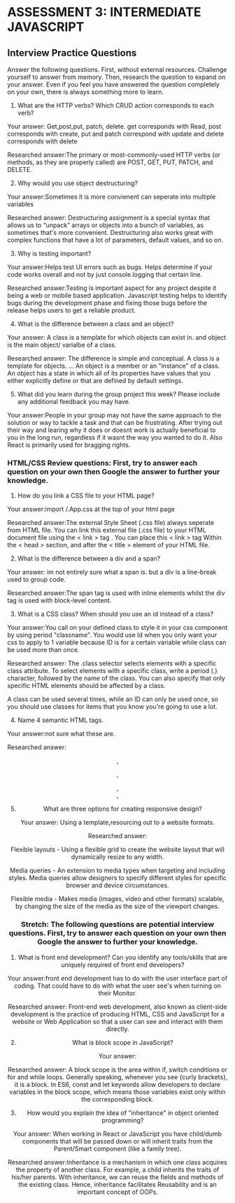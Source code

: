 # ASSESSMENT 3: INTERMEDIATE JAVASCRIPT
## Interview Practice Questions

Answer the following questions. First, without external resources. Challenge yourself to answer from memory. Then, research the question to expand on your answer. Even if you feel you have answered the question completely on your own, there is always something more to learn.

1. What are the HTTP verbs? Which CRUD action corresponds to each verb?

  Your answer: Get,post,put, patch, delete. get corresponds with Read, post corresponds with create, put and patch correspond with update and delete corresponds with delete

  Researched answer:The primary or most-commonly-used HTTP verbs (or methods, as they are properly called) are POST, GET, PUT, PATCH, and DELETE. 


2. Why would you use object destructuring?

  Your answer:Sometimes it is more convienent can seperate into multiple variables

  Researched answer: Destructuring assignment is a special syntax that allows us to “unpack” arrays or objects into a bunch of variables, as sometimes that's more convenient. Destructuring also works great with complex functions that have a lot of parameters, default values, and so on.



3. Why is testing important?

  Your answer:Helps test UI errors such as bugs. Helps determine if your code works overall and not by just console.logging that certain line.

  Researched answer:Testing is important aspect for any project despite it being a web or mobile based application. Javascript testing helps to identify bugs during the development phase and fixing those bugs before the release helps users to get a reliable product.


4. What is the difference between a class and an object?

  Your answer: A class is a template for which objects can exist in. and object is the main object/ varialbe of a class.

  Researched answer: The difference is simple and conceptual. A class is a template for objects. ... An object is a member or an "instance" of a class. An object has a state in which all of its properties have values that you either explicitly define or that are defined by default settings.


5. What did you learn during the group project this week? Please include any additional feedback you may have.

  Your answer:People in your group may not have the same approach to the solution or way to tackle a task and that can be frustrating. After trying out their way and learing why it does or doesnt work is actually beneficial to you in the long run, regardless if it wasnt the way you wanted to do it. Also React is primarily used for bragging rights.



### HTML/CSS Review questions: First, try to answer each question on your own then Google the answer to further your knowledge.

1. How do you link a CSS file to your HTML page?

  Your answer:import /.App.css at the top of your html page

  Researched answer:The external Style Sheet (.css file) always seperate from HTML file. You can link this external file (.css file) to your HTML document file using the < link > tag . You can place this < link > tag Within the < head > section, and after the < title > element of your HTML file.


2. What is the difference between a div and a span?

  Your answer: im not entirely sure what a span is. but a div is a line-break used to group code.

  Researched answer:The span tag is used with inline elements whilst the div tag is used with block-level content.


3. What is a CSS class? When should you use an id instead of a class?

  Your answer:You call on your defined class to style it in your css component by using period "classname". You would use Id when you only want your css to apply to 1 variable because ID is for a certain variable while class can be used more than once.

  Researched answer: The .class selector selects elements with a specific class attribute. To select elements with a specific class, write a period (.) character, followed by the name of the class. You can also specify that only specific HTML elements should be affected by a class.
  
  A class can be used several times, while an ID can only be used once, so you should use classes for items that you know you're going to use a lot.


4. Name 4 semantic HTML tags.

  Your answer:not sure what these are.

  Researched answer: <header>, <p>, <footer>, <section>, <article>


5. What are three options for creating responsive design?

  Your answer: Using a template,resourcing out to a website formats. 

  Researched answer:
  
  Flexible layouts - Using a flexible grid to create the website layout that will dynamically resize to any width.
  
  Media queries - An extension to media types when targeting and including styles. Media queries allow designers to specify different styles for specific browser and device circumstances.
  
  Flexible media - Makes media (images, video and other formats) scalable, by changing the size of the media as the size of the viewport changes.


### Stretch: The following questions are potential interview questions. First, try to answer each question on your own then Google the answer to further your knowledge.

1. What is front end development? Can you identify any tools/skills that are uniquely required of front end developers?

  Your answer:front end development has to do with the user interface part of coding. That could have to do with what the user see's when turning on their Monitor.

  Researched answer: Front-end web development, also known as client-side development is the practice of producing HTML, CSS and JavaScript for a website or Web Application so that a user can see and interact with them directly.


2. What is block scope in JavaScript?

  Your answer:

  Researched answer: A block scope is the area within if, switch conditions or for and while loops. Generally speaking, whenever you see {curly brackets}, it is a block. In ES6, const and let keywords allow developers to declare variables in the block scope, which means those variables exist only within the corresponding block.


3. How would you explain the idea of "inheritance" in object oriented programming?

  Your answer: When working in React or JavaScript you have child/dumb components that will be passed down or will inherit traits from the Parent/Smart component (like a family tree).

  Researched answer:Inheritance is a mechanism in which one class acquires the property of another class. For example, a child inherits the traits of his/her parents. With inheritance, we can reuse the fields and methods of the existing class. Hence, inheritance facilitates Reusability and is an important concept of OOPs.
